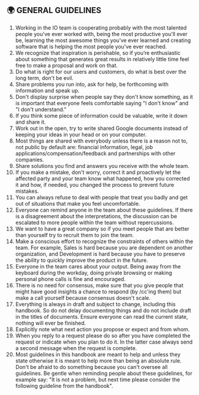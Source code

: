 ## 🌍 GENERAL GUIDELINES

1. Working in the IO team is cooperating probably with the most talented people you've ever worked with, being the most productive you'll ever be, learning the most awesome things you’ve ever learned and creating software that is helping the most people you've ever reached.
1. We recognize that inspiration is perishable, so if you’re enthusiastic about something that generates great results in relatively little time feel free to make a proposal and work on that.
1. Do what is right for our users and customers, do what is best over the long term, don't be evil.
1. Share problems you run into, ask for help, be forthcoming with information and speak up.
1. Don't display surprise when people say they don't know something, as it is important that everyone feels comfortable saying "I don't know" and "I don't understand."
1. If you think some piece of information could be valuable, write it down and share it.
1. Work out in the open, try to write shared Google documents instead of keeping your ideas in your head or on your computer.
1. Most things are shared with everybody unless there is a reason not to, not public by default are: financial information, legal, job applications/compensation/feedback and partnerships with other companies.
1. Share solutions you find and answers you receive with the whole team.
1. If you make a mistake, don't worry, correct it and proactively let the affected party and your team know what happened, how you corrected it and how, if needed, you changed the process to prevent future mistakes.
1. You can always refuse to deal with people that treat you badly and get out of situations that make you feel uncomfortable.
1. Everyone can remind anyone in the team about these guidelines. If there is a disagreement about the interpretations, the discussion can be escalated to more people within the team without repercussions.
1. We want to have a great company so if you meet people that are better than yourself try to recruit them to join the team.
1. Make a conscious effort to recognize the constraints of others within the team. For example, Sales is hard because you are dependent on another organization, and Development is hard because you have to preserve the ability to quickly improve the product in the future.
1. Everyone in the team cares about your output. Being away from the keyboard during the workday, doing private browsing or making personal phone calls is fine and encouraged.
1. There is no need for consensus, make sure that you give people that might have good insights a chance to respond (by /cc'ing them) but make a call yourself because consensus doesn't scale.
1. Everything is always in draft and subject to change, including this handbook. So do not delay documenting things and do not include draft in the titles of documents. Ensure everyone can read the current state, nothing will ever be finished.
1. Explicitly note what next action you propose or expect and from whom.
1. When you reply to a request please do so after you have completed the request or indicate when you plan to do it. In the latter case always send a second message when the request is complete.
1. Most guidelines in this handbook are meant to help and unless they state otherwise it is meant to help more than being an absolute rule. Don't be afraid to do something because you can't oversee all guidelines. Be gentle when reminding people about these guidelines, for example say: "It is not a problem, but next time please consider the following guideline from the handbook".

